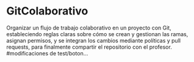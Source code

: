# GitColaborativo
Organizar un flujo de trabajo colaborativo en un proyecto con Git, estableciendo reglas claras sobre cómo se crean y gestionan las ramas, asignan permisos, y se integran los cambios mediante políticas y pull requests, para finalmente compartir el repositorio con el profesor.
#modificaciones de test/boton...